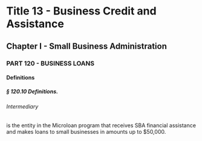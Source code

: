 
# Title 13 - Business Credit and Assistance
## Chapter I - Small Business Administration
### PART 120 - BUSINESS LOANS
#### Definitions
##### § 120.10 Definitions.
###### Intermediary

is the entity in the Microloan program that receives SBA financial assistance and makes loans to small businesses in amounts up to $50,000.
